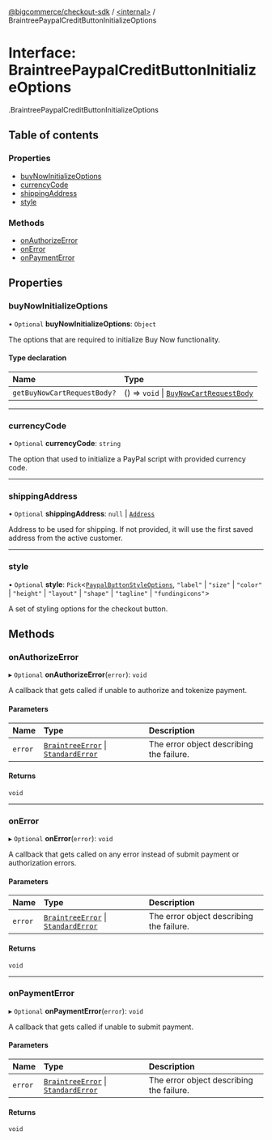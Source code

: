 [@bigcommerce/checkout-sdk](../README.md) / [<internal\>](../modules/internal_.md) / BraintreePaypalCreditButtonInitializeOptions

# Interface: BraintreePaypalCreditButtonInitializeOptions

[<internal>](../modules/internal_.md).BraintreePaypalCreditButtonInitializeOptions

## Table of contents

### Properties

- [buyNowInitializeOptions](internal_.BraintreePaypalCreditButtonInitializeOptions.md#buynowinitializeoptions)
- [currencyCode](internal_.BraintreePaypalCreditButtonInitializeOptions.md#currencycode)
- [shippingAddress](internal_.BraintreePaypalCreditButtonInitializeOptions.md#shippingaddress)
- [style](internal_.BraintreePaypalCreditButtonInitializeOptions.md#style)

### Methods

- [onAuthorizeError](internal_.BraintreePaypalCreditButtonInitializeOptions.md#onauthorizeerror)
- [onError](internal_.BraintreePaypalCreditButtonInitializeOptions.md#onerror)
- [onPaymentError](internal_.BraintreePaypalCreditButtonInitializeOptions.md#onpaymenterror)

## Properties

### buyNowInitializeOptions

• `Optional` **buyNowInitializeOptions**: `Object`

The options that are required to initialize Buy Now functionality.

#### Type declaration

| Name | Type |
| :------ | :------ |
| `getBuyNowCartRequestBody?` | () => `void` \| [`BuyNowCartRequestBody`](internal_.BuyNowCartRequestBody.md) |

___

### currencyCode

• `Optional` **currencyCode**: `string`

The option that used to initialize a PayPal script with provided currency code.

___

### shippingAddress

• `Optional` **shippingAddress**: ``null`` \| [`Address`](internal_.Address.md)

Address to be used for shipping.
If not provided, it will use the first saved address from the active customer.

___

### style

• `Optional` **style**: `Pick`<[`PaypalButtonStyleOptions`](internal_.PaypalButtonStyleOptions.md), ``"label"`` \| ``"size"`` \| ``"color"`` \| ``"height"`` \| ``"layout"`` \| ``"shape"`` \| ``"tagline"`` \| ``"fundingicons"``\>

A set of styling options for the checkout button.

## Methods

### onAuthorizeError

▸ `Optional` **onAuthorizeError**(`error`): `void`

A callback that gets called if unable to authorize and tokenize payment.

#### Parameters

| Name | Type | Description |
| :------ | :------ | :------ |
| `error` | [`BraintreeError`](internal_.BraintreeError.md) \| [`StandardError`](../classes/internal_.StandardError.md) | The error object describing the failure. |

#### Returns

`void`

___

### onError

▸ `Optional` **onError**(`error`): `void`

A callback that gets called on any error instead of submit payment or authorization errors.

#### Parameters

| Name | Type | Description |
| :------ | :------ | :------ |
| `error` | [`BraintreeError`](internal_.BraintreeError.md) \| [`StandardError`](../classes/internal_.StandardError.md) | The error object describing the failure. |

#### Returns

`void`

___

### onPaymentError

▸ `Optional` **onPaymentError**(`error`): `void`

A callback that gets called if unable to submit payment.

#### Parameters

| Name | Type | Description |
| :------ | :------ | :------ |
| `error` | [`BraintreeError`](internal_.BraintreeError.md) \| [`StandardError`](../classes/internal_.StandardError.md) | The error object describing the failure. |

#### Returns

`void`
